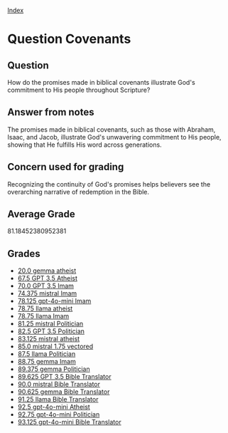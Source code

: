 
[Index](../../index.md)
# Question Covenants
## Question
How do the promises made in biblical covenants illustrate God's commitment to His people throughout Scripture?

## Answer from notes
The promises made in biblical covenants, such as those with Abraham, Isaac, and Jacob, illustrate God's unwavering commitment to His people, showing that He fulfills His word across generations.

## Concern used for grading
Recognizing the continuity of God's promises helps believers see the overarching narrative of redemption in the Bible.

## Average Grade
81.18452380952381

## Grades
 * [20.0 gemma atheist](../answers/gemma_atheist/Covenants.md)
 * [67.5 GPT 3.5 Atheist](../answers/GPT_3.5_Atheist/Covenants.md)
 * [70.0 GPT 3.5 Imam](../answers/GPT_3.5_Imam/Covenants.md)
 * [74.375 mistral Imam](../answers/mistral_Imam/Covenants.md)
 * [78.125 gpt-4o-mini Imam](../answers/gpt-4o-mini_Imam/Covenants.md)
 * [78.75 llama atheist](../answers/llama_atheist/Covenants.md)
 * [78.75 llama Imam](../answers/llama_Imam/Covenants.md)
 * [81.25 mistral Politician](../answers/mistral_Politician/Covenants.md)
 * [82.5 GPT 3.5 Politician](../answers/GPT_3.5_Politician/Covenants.md)
 * [83.125 mistral atheist](../answers/mistral_atheist/Covenants.md)
 * [85.0 mistral 1.75 vectored](../answers/mistral_1.75_vectored/Covenants.md)
 * [87.5 llama Politician](../answers/llama_Politician/Covenants.md)
 * [88.75 gemma Imam](../answers/gemma_Imam/Covenants.md)
 * [89.375 gemma Politician](../answers/gemma_Politician/Covenants.md)
 * [89.625 GPT 3.5 Bible Translator](../answers/GPT_3.5_Bible_Translator/Covenants.md)
 * [90.0 mistral Bible Translator](../answers/mistral_Bible_Translator/Covenants.md)
 * [90.625 gemma Bible Translator](../answers/gemma_Bible_Translator/Covenants.md)
 * [91.25 llama Bible Translator](../answers/llama_Bible_Translator/Covenants.md)
 * [92.5 gpt-4o-mini Atheist](../answers/gpt-4o-mini_Atheist/Covenants.md)
 * [92.75 gpt-4o-mini Politician](../answers/gpt-4o-mini_Politician/Covenants.md)
 * [93.125 gpt-4o-mini Bible Translator](../answers/gpt-4o-mini_Bible_Translator/Covenants.md)
